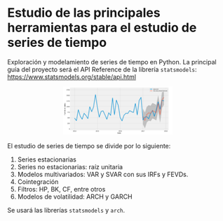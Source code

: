 # Estudio de las principales herramientas para el estudio de series de tiempo
Exploración y modelamiento de series de tiempo en Python. La principal guía del proyecto será el API Reference de la librería `statsmodels`: https://www.statsmodels.org/stable/api.html

<p align="center">
  <img src="figures/time_series.png" width="250">
</p>

El estudio de series de tiempo se divide por lo siguiente:
1. Series estacionarias
2. Series no estacionarias: raíz unitaria
3. Modelos multivariados: VAR y SVAR con sus IRFs y FEVDs.
4. Cointegración
5. Filtros: HP, BK, CF, entre otros
6. Modelos de volatilidad: ARCH y GARCH

Se usará las librerías `statsmodels` y `arch`.